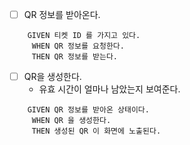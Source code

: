 - [ ] QR 정보를 받아온다.

```Gherkin
    GIVEN 티켓 ID 를 가지고 있다.
     WHEN QR 정보를 요청한다.
     THEN QR 정보를 받는다.
``` 

- [ ] QR을 생성한다.
  - 유효 시간이 얼마나 남았는지 보여준다.

```Gherkin
    GIVEN QR 정보를 받아온 상태이다.
     WHEN QR 을 생성한다.
     THEN 생성된 QR 이 화면에 노출된다.
``` 